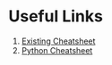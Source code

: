 # Useful Links

1. [Existing Cheatsheet](https://github.com/TSiege/Tech-Interview-Cheat-Sheet)
2. [Python Cheatsheet](/0-PythonCheatsheet.md)
